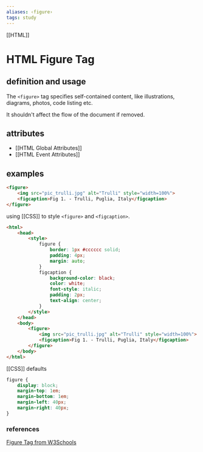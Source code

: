 ```yaml
---
aliases: ‹figure›
tags: study
---
```

[[HTML]]
# HTML Figure Tag

## definition and usage

The `<figure>` tag specifies self-contained content, like illustrations, diagrams, photos, code listing etc.

It shouldn't affect the flow of the document if removed.

## attributes

- [[HTML Global Attributes]]
- [[HTML Event Attributes]]

## examples

```html
<figure>
	<img src="pic_trulli.jpg" alt="Trulli" style="width=100%">
	<figcaption>Fig 1. - Trulli, Puglia, Italy</figcaption>
</figure>
```

using [[CSS]] to style `<figure>` and `<figcaption>`.

```html
<html>
	<head>
		<style>
			figure {
				border: 1px #cccccc solid;
				padding: 4px;
				margin: auto;
			}
			figcaption {
				background-color: black;
				color: white;
				font-style: italic;
				padding: 2px;
				text-align: center;
			}
		</style>
	</head>
	<body>
		<figure>
			<img src="pic_trulli.jpg" alt="Trulli" style="width=100%">
			<figcaption>Fig 1. - Trulli, Puglia, Italy</figcaption>
		</figure>
	</body>
</html>
```

[[CSS]] defaults

```css
figure {
	display: block;
	margin-top: 1em;
	margin-bottom: 1em;
	margin-left: 40px;
	margin-right: 40px;
}
```

### references

[Figure Tag from W3Schools](https://www.w3schools.com/tags/tag_figure.asp)
